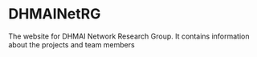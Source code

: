 # DHMAINetRG
The website for DHMAI Network Research Group. It contains information about the projects and team members
